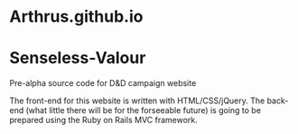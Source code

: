# Arthrus.github.io
# Senseless-Valour
Pre-alpha source code for D&amp;D campaign website

The front-end for this website is written with HTML/CSS/jQuery.
The back-end (what little there will be for the forseeable future) is going to be prepared using the Ruby on Rails MVC framework.
